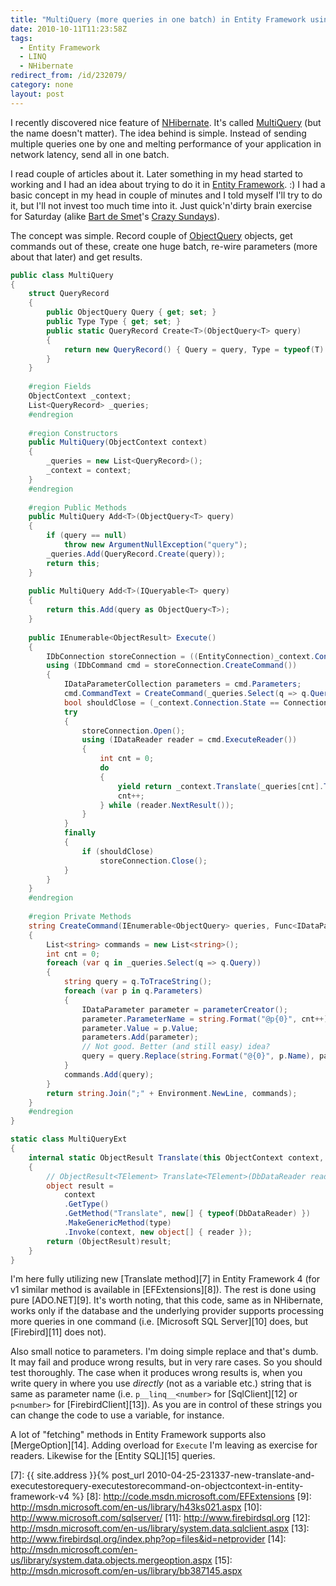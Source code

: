 ```yaml
---
title: "MultiQuery (more queries in one batch) in Entity Framework using LINQ"
date: 2010-10-11T11:23:58Z
tags:
  - Entity Framework
  - LINQ
  - NHibernate
redirect_from: /id/232079/
category: none
layout: post
---
```

I recently discovered nice feature of [NHibernate][1]. It's called [MultiQuery][2] (but the name doesn't matter). The idea behind is simple. Instead of sending multiple queries one by one and melting performance of your application in network latency, send all in one batch.

I read couple of articles about it. Later something in my head started to working and I had an idea about trying to do it in [Entity Framework][3]. :) I had a basic concept in my head in couple of minutes and I told myself I'll try to do it, but I'll not invest too much time into it. Just quick'n'dirty brain exercise for Saturday (alike [Bart de Smet][4]'s [Crazy Sundays][5]).

The concept was simple. Record couple of [ObjectQuery][6] objects, get commands out of these, create one huge batch, re-wire parameters (more about that later) and get results.

```csharp
public class MultiQuery
{
	struct QueryRecord
	{
		public ObjectQuery Query { get; set; }
		public Type Type { get; set; }
		public static QueryRecord Create<T>(ObjectQuery<T> query)
		{
			return new QueryRecord() { Query = query, Type = typeof(T) };
		}
	}
	
	#region Fields
	ObjectContext _context;
	List<QueryRecord> _queries;
	#endregion
	
	#region Constructors
	public MultiQuery(ObjectContext context)
	{
		_queries = new List<QueryRecord>();
		_context = context;
	}
	#endregion
	
	#region Public Methods
	public MultiQuery Add<T>(ObjectQuery<T> query)
	{
		if (query == null)
			throw new ArgumentNullException("query");
		_queries.Add(QueryRecord.Create(query));
		return this;
	}
	
	public MultiQuery Add<T>(IQueryable<T> query)
	{
		return this.Add(query as ObjectQuery<T>);
	}
	
	public IEnumerable<ObjectResult> Execute()
	{
		IDbConnection storeConnection = ((EntityConnection)_context.Connection).StoreConnection;
		using (IDbCommand cmd = storeConnection.CreateCommand())
		{
			IDataParameterCollection parameters = cmd.Parameters;
			cmd.CommandText = CreateCommand(_queries.Select(q => q.Query), cmd.CreateParameter, ref parameters);
			bool shouldClose = (_context.Connection.State == ConnectionState.Closed);
			try
			{
				storeConnection.Open();
				using (IDataReader reader = cmd.ExecuteReader())
				{
					int cnt = 0;
					do
					{
						yield return _context.Translate(_queries[cnt].Type, reader);
						cnt++;
					} while (reader.NextResult());
				}
			}
			finally
			{
				if (shouldClose)
					storeConnection.Close();
			}
		}
	}
	#endregion
	
	#region Private Methods
	string CreateCommand(IEnumerable<ObjectQuery> queries, Func<IDataParameter> parameterCreator, ref IDataParameterCollection parameters)
	{
		List<string> commands = new List<string>();
		int cnt = 0;
		foreach (var q in _queries.Select(q => q.Query))
		{
			string query = q.ToTraceString();
			foreach (var p in q.Parameters)
			{
				IDataParameter parameter = parameterCreator();
				parameter.ParameterName = string.Format("@p{0}", cnt++);
				parameter.Value = p.Value;
				parameters.Add(parameter);
				// Not good. Better (and still easy) idea?
				query = query.Replace(string.Format("@{0}", p.Name), parameter.ParameterName);
			}
			commands.Add(query);
		}
		return string.Join(";" + Environment.NewLine, commands);
	}
	#endregion
}

static class MultiQueryExt
{
	internal static ObjectResult Translate(this ObjectContext context, Type type, IDataReader reader)
	{
		// ObjectResult<TElement> Translate<TElement>(DbDataReader reader)
		object result =
			context
			.GetType()
			.GetMethod("Translate", new[] { typeof(DbDataReader) })
			.MakeGenericMethod(type)
			.Invoke(context, new object[] { reader });
		return (ObjectResult)result;
	}
}
```

I'm here fully utilizing new [Translate method][7] in Entity Framework 4 (for v1 similar method is available in [EFExtensions][8]). The rest is done using pure [ADO.NET][9]. It's worth noting, that this code, same as in NHibernate, works only if the database and the underlying provider supports processing more queries in one command (i.e. [Microsoft SQL Server][10] does, but [Firebird][11] does not).

Also small notice to parameters. I'm doing simple replace and that's dumb. It may fail and produce wrong results, but in very rare cases. So you should test thoroughly. The case when it produces wrong results is, when you write query in where you use _directly_ (not as a variable etc.) string that is same as parameter name (i.e. `p__linq__<number>` for [SqlClient][12] or `p<number>` for [FirebirdClient][13]). As you are in control of these strings you can change the code to use a variable, for instance.

A lot of "fetching" methods in Entity Framework supports also [MergeOption][14]. Adding overload for `Execute` I'm leaving as exercise for readers. Likewise for the [Entity SQL][15] queries.

[1]: http://www.nhforge.org/
[2]: http://nhforge.org/doc/nh/en/index.html#performance-multi-query
[3]: http://msdn.microsoft.com/en-us/library/bb399572.aspx
[4]: http://community.bartdesmet.net/blogs/bart/Default.aspx
[5]: http://community.bartdesmet.net/blogs/bart/archive/tags/Crazy+Sundays/default.aspx
[6]: http://msdn.microsoft.com/en-us/library/bb345303.aspx
[7]: {{ site.address }}{% post_url 2010-04-25-231337-new-translate-and-executestorequery-executestorecommand-on-objectcontext-in-entity-framework-v4 %}
[8]: http://code.msdn.microsoft.com/EFExtensions
[9]: http://msdn.microsoft.com/en-us/library/h43ks021.aspx
[10]: http://www.microsoft.com/sqlserver/
[11]: http://www.firebirdsql.org
[12]: http://msdn.microsoft.com/en-us/library/system.data.sqlclient.aspx
[13]: http://www.firebirdsql.org/index.php?op=files&id=netprovider
[14]: http://msdn.microsoft.com/en-us/library/system.data.objects.mergeoption.aspx
[15]: http://msdn.microsoft.com/en-us/library/bb387145.aspx